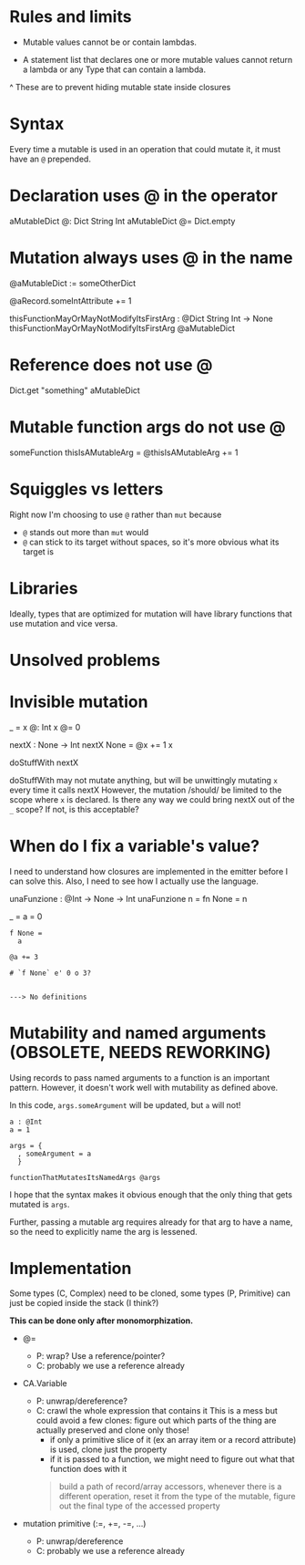Rules and limits
================

* Mutable values cannot be or contain lambdas.

* A statement list that declares one or more mutable values cannot
return a lambda or any Type that can contain a lambda.

^ These are to prevent hiding mutable state inside closures


Syntax
======

Every time a mutable is used in an operation that could mutate it, it must have an `@` prepended.


# Declaration uses @ in the operator
aMutableDict @: Dict String Int
aMutableDict @=
    Dict.empty


# Mutation always uses @ in the name
@aMutableDict := someOtherDict

@aRecord.someIntAttribute += 1

thisFunctionMayOrMayNotModifyItsFirstArg : @Dict String Int -> None
thisFunctionMayOrMayNotModifyItsFirstArg @aMutableDict


# Reference does not use @
Dict.get "something" aMutableDict


# Mutable function args do not use @
someFunction thisIsAMutableArg =
  @thisIsAMutableArg += 1


# Squiggles vs letters
Right now I'm choosing to use `@` rather than `mut` because
  * `@` stands out more than `mut` would
  * `@` can stick to its target without spaces, so it's more obvious what its target is


Libraries
=========

Ideally, types that are optimized for mutation will have library functions that use mutation and vice versa.



Unsolved problems
=================

# Invisible mutation

_ =
  x @: Int
  x @= 0

  nextX : None -> Int
  nextX None =
    @x += 1
    x

  doStuffWith nextX


doStuffWith may not mutate anything, but will be unwittingly mutating `x` every time it calls nextX
However, the mutation /should/ be limited to the scope where `x` is declared.
Is there any way we could bring nextX out of the `_` scope?
If not, is this acceptable?



# When do I fix a variable's value?

I need to understand how closures are implemented in the emitter before I can solve this.
Also, I need to see how I actually use the language.

unaFunzione : @Int -> None -> Int
unaFunzione n =
  fn None = n


_ =
    a = 0

    f None =
      a

    @a += 3

    # `f None` e' 0 o 3?


    ---> No definitions



# Mutability and named arguments (OBSOLETE, NEEDS REWORKING)
Using records to pass named arguments to a function is an important pattern.
However, it doesn't work well with mutability as defined above.

In this code, `args.someArgument` will be updated, but `a` will not!
```
a : @Int
a = 1

args = {
  , someArgument = a
  }

functionThatMutatesItsNamedArgs @args
```

I hope that the syntax makes it obvious enough that the only thing that gets mutated is `args`.

Further, passing a mutable arg requires already for that arg to have a name, so the need to explicitly name the arg is lessened.


Implementation
==============

Some types (C, Complex) need to be cloned, some types (P, Primitive) can just be copied inside the stack (I think?)

**This can be done only after monomorphization.**

  * @=
      - P: wrap? Use a reference/pointer?
      - C: probably we use a reference already

  * CA.Variable
      - P: unwrap/dereference?
      - C: crawl the whole expression that contains it
          This is a mess but could avoid a few clones: figure out which parts of the thing are actually preserved
          and clone only those!
          * if only a primitive slice of it (ex an array item or a record attribute) is used, clone just the property
          * if it is passed to a function, we might need to figure out what that function does with it
          > build a path of record/array accessors, whenever there is a different operation, reset it
          > from the type of the mutable, figure out the final type of the accessed property


  * mutation primitive (:=, +=, -=, ...)
      - P: unwrap/dereference
      - C: probably we use a reference already
